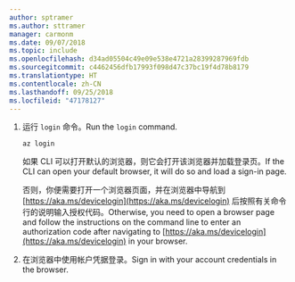 ```yaml
---
author: sptramer
ms.author: sttramer
manager: carmonm
ms.date: 09/07/2018
ms.topic: include
ms.openlocfilehash: d34ad05504c49e09e538e4721a28399287969fdb
ms.sourcegitcommit: c4462456dfb17993f098d47c37bc19f4d78b8179
ms.translationtype: HT
ms.contentlocale: zh-CN
ms.lasthandoff: 09/25/2018
ms.locfileid: "47178127"
---
```

1. <span data-ttu-id="52344-101">运行 `login` 命令。</span><span class="sxs-lookup"><span data-stu-id="52344-101">Run the `login` command.</span></span>

    ```azurecli-interactive
    az login
    ```

    <span data-ttu-id="52344-102">如果 CLI 可以打开默认的浏览器，则它会打开该浏览器并加载登录页。</span><span class="sxs-lookup"><span data-stu-id="52344-102">If the CLI can open your default browser, it will do so and load a sign-in page.</span></span>

    <span data-ttu-id="52344-103">否则，你便需要打开一个浏览器页面，并在浏览器中导航到 [https://aka.ms/devicelogin](https://aka.ms/devicelogin) 后按照有关命令行的说明输入授权代码。</span><span class="sxs-lookup"><span data-stu-id="52344-103">Otherwise, you need to open a browser page and follow the instructions on the command line to enter an  authorization code after navigating to [https://aka.ms/devicelogin](https://aka.ms/devicelogin) in your browser.</span></span>

2. <span data-ttu-id="52344-104">在浏览器中使用帐户凭据登录。</span><span class="sxs-lookup"><span data-stu-id="52344-104">Sign in with your account credentials in the browser.</span></span>
